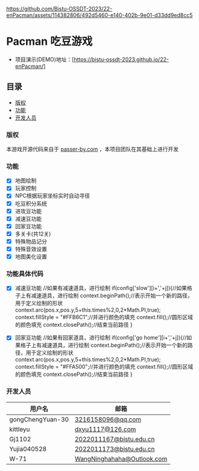 
https://github.com/Bistu-OSSDT-2023/22-enPacman/assets/114382806/492d5460-e140-402b-9e01-d33dd9ed8cc5

# Pacman 吃豆游戏

- 项目演示(DEMO)地址：[https://bistu-ossdt-2023.github.io/22-enPacman/]

## 目录

- [版权](#版权)
- [功能](#功能)
- [开发人员](#开发人员)

### 版权
本游戏开源代码来自于 [passer-by.com](https://passer-by.com/) ，本项目团队在其基础上进行开发

### 功能

- [x] 地图绘制
- [x] 玩家控制
- [x] NPC根据玩家坐标实时自动寻径
- [x] 吃豆积分系统
- [x] 进攻豆功能
- [x] 减速豆功能
- [x] 回家豆功能  
- [x] 多关卡(共12关)
- [x] 特殊物品记分
- [x] 特殊音效设置
- [x] 地图美化设置

### 功能具体代码
- [x] 减速豆功能
//如果有减速道具，进行绘制 
								if(config['slow'][i+','+j]){//如果格子上有减速道具，进行绘制
									context.beginPath();//表示开始一个新的路径，用于定义绘制的形状
									context.arc(pos.x,pos.y,5+this.times%2,0,2*Math.PI,true);
									context.fillStyle = "#FFB6C1";//并进行颜色的填充
									context.fill();//圆形区域的颜色填充
									context.closePath();//结束当前路径
								}
								
- [x] 回家豆功能
      //如果有回家道具，进行绘制
								if(config['go home'][i+','+j]){//如果格子上有减速道具，进行绘制
									context.beginPath();//表示开始一个新的路径，用于定义绘制的形状
									context.arc(pos.x,pos.y,5+this.times%2,0,2*Math.PI,true);
									context.fillStyle = "#FFA500";//并进行颜色的填充
									context.fill();//圆形区域的颜色填充
									context.closePath();//结束当前路径
								}

### 开发人员
| 用户名           | 邮箱                         |
| ---------------- | ---------------------------- |
| gongChengYuan-30 | 3216158096@qq.com            |
| kittleyu         | dxyu1117@126.com             |
| Gj1102           | 2022011167@bistu.edu.cn      |
| Yujia040528      | 2022011173@bistu.edu.cn      |
| W-71             | WangNinghahaha@Outlook.com   |
